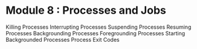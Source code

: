 # Module 8 : Processes and Jobs

Killing Processes
Interrupting Processes
Suspending Processes
Resuming Processes
Backgrounding Processes
Foregrounding Processes
Starting Backgrounded Processes
Process Exit Codes

